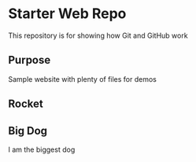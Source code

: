 # Starter Web Repo

This repository is for showing how Git and GitHub work

## Purpose

Sample website with plenty of files for demos

## Rocket

## Big Dog
I am the biggest dog

